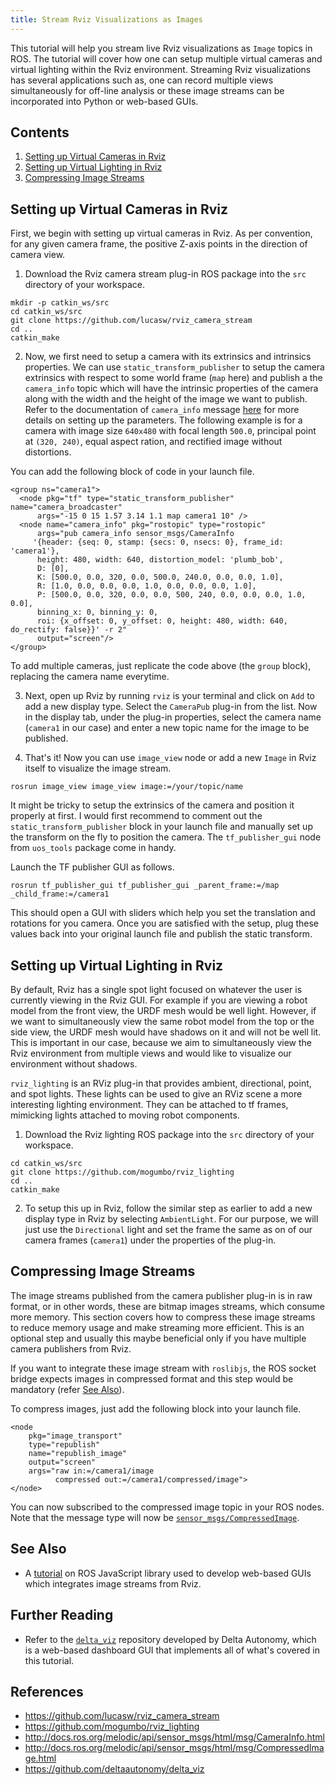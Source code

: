 ```yaml
---
title: Stream Rviz Visualizations as Images
---
```


This tutorial will help you stream live Rviz visualizations as `Image` topics in ROS. The tutorial will cover how one can setup multiple virtual cameras and virtual lighting within the Rviz environment. Streaming Rviz visualizations has several applications such as, one can record multiple views simultaneously for off-line analysis or these image streams can be incorporated into Python or web-based GUIs.

## Contents
1. [Setting up Virtual Cameras in Rviz](https://roboticsknowledgebase.com/wiki/tools/stream-rviz/setting-up-virtual-cameras-in-rviz)
2. [Setting up Virtual Lighting in Rviz](https://roboticsknowledgebase.com/wiki/tools/stream-rviz/setting-up-virtual-lighting-in-rviz)
3. [Compressing Image Streams](https://roboticsknowledgebase.com/wiki/tools/stream-rviz/compressing-image-streams)

## Setting up Virtual Cameras in Rviz

First, we begin with setting up virtual cameras in Rviz. As per convention, for any given camera frame, the positive Z-axis points in the direction of camera view.

1. Download the Rviz camera stream plug-in ROS package into the `src` directory of your workspace.

```
mkdir -p catkin_ws/src
cd catkin_ws/src
git clone https://github.com/lucasw/rviz_camera_stream
cd ..
catkin_make
```

2. Now, we first need to setup a camera with its extrinsics and intrinsics properties. We can use `static_transform_publisher` to setup the camera extrinsics with respect to some world frame (`map` here) and publish a the `camera_info` topic which will have the intrinsic properties of the camera along with the width and the height of the image we want to publish. Refer to the documentation of `camera_info` message [here](http://docs.ros.org/melodic/api/sensor_msgs/html/msg/CameraInfo.html) for more details on setting up the parameters. The following example is for a camera with image size `640x480` with focal length `500.0`, principal point at `(320, 240)`, equal aspect ration, and rectified image without distortions.

You can add the following block of code in your launch file.

```
<group ns="camera1">
  <node pkg="tf" type="static_transform_publisher" name="camera_broadcaster"
      args="-15 0 15 1.57 3.14 1.1 map camera1 10" />
  <node name="camera_info" pkg="rostopic" type="rostopic"
      args="pub camera_info sensor_msgs/CameraInfo
     '{header: {seq: 0, stamp: {secs: 0, nsecs: 0}, frame_id: 'camera1'},
      height: 480, width: 640, distortion_model: 'plumb_bob',
      D: [0],
      K: [500.0, 0.0, 320, 0.0, 500.0, 240.0, 0.0, 0.0, 1.0],
      R: [1.0, 0.0, 0.0, 0.0, 1.0, 0.0, 0.0, 0.0, 1.0],
      P: [500.0, 0.0, 320, 0.0, 0.0, 500, 240, 0.0, 0.0, 0.0, 1.0, 0.0],
      binning_x: 0, binning_y: 0,
      roi: {x_offset: 0, y_offset: 0, height: 480, width: 640, do_rectify: false}}' -r 2"
      output="screen"/>
</group>
```

To add multiple cameras, just replicate the code above (the `group` block), replacing the camera name everytime.

3. Next, open up Rviz by running `rviz` is your terminal and click on `Add` to add a new display type. Select the `CameraPub` plug-in from the list. Now in the display tab, under the plug-in properties, select the camera name (`camera1` in our case) and enter a new topic name for the image to be published.

4. That's it! Now you can use `image_view` node or add a new `Image` in Rviz itself to visualize the image stream. 

```
rosrun image_view image_view image:=/your/topic/name
```

It might be tricky to setup the extrinsics of the camera and position it properly at first. I would first recommend to comment out the `static_transform_publisher` block in your launch file and manually set up the transform on the fly to position the camera. The `tf_publisher_gui` node from `uos_tools` package come in handy.

Launch the TF publisher GUI as follows.

```
rosrun tf_publisher_gui tf_publisher_gui _parent_frame:=/map _child_frame:=/camera1
```

This should open a GUI with sliders which help you set the translation and rotations for you camera. Once you are satisfied with the setup, plug these values back into your original launch file and publish the static transform.

## Setting up Virtual Lighting in Rviz

By default, Rviz has a single spot light focused on whatever the user is currently viewing in the Rviz GUI. For example if you are viewing a robot model from the front view, the URDF mesh would be well light. However, if we want to simultaneously view the same robot model from the top or the side view, the URDF mesh would have shadows on it and will not be well lit. This is important in our case, because we aim to simultaneously view the Rviz environment from multiple views and would like to visualize our environment without shadows.

`rviz_lighting` is an RViz plug-in that provides ambient, directional, point, and spot lights. These lights can be used to give an RViz scene a more interesting lighting environment. They can be attached to tf frames, mimicking lights attached to moving robot components.

1. Download the Rviz lighting ROS package into the `src` directory of your workspace.

```
cd catkin_ws/src
git clone https://github.com/mogumbo/rviz_lighting
cd ..
catkin_make
```

2. To setup this up in Rviz, follow the similar step as earlier to add a new display type in Rviz by selecting `AmbientLight`. For our purpose, we will just use the `Directional` light and set the frame the same as on of our camera frames (`camera1`) under the properties of the plug-in.

## Compressing Image Streams

The image streams published from the camera publisher plug-in is in raw format, or in other words, these are bitmap images streams, which consume more memory. This section covers how to compress these image streams to reduce memory usage and make streaming more efficient. This is an optional step and usually this maybe beneficial only if you have multiple camera publishers from Rviz.

If you want to integrate these image stream with `roslibjs`, the ROS socket bridge expects images in compressed format and this step would be mandatory (refer [See Also](https://roboticsknowledgebase.com/wiki/tools/stream-rviz/see-also)).

To compress images, just add the following block into your launch file.

```
<node
    pkg="image_transport"
    type="republish"
    name="republish_image"
    output="screen"
    args="raw in:=/camera1/image
          compressed out:=/camera1/compressed/image">
</node>
```

You can now subscribed to the compressed image topic in your ROS nodes. Note that the message type will now be [`sensor_msgs/CompressedImage`](http://docs.ros.org/melodic/api/sensor_msgs/html/msg/CompressedImage.html).

## See Also
- A [tutorial](https://roboticsknowledgebase.com/wiki/tools/roslibjs) on ROS JavaScript library used to develop web-based GUIs which integrates image streams from Rviz.

## Further Reading
- Refer to the [`delta_viz`](https://github.com/deltaautonomy/delta_viz) repository developed by Delta Autonomy, which is a web-based dashboard GUI that implements all of what's covered in this tutorial.

## References
- https://github.com/lucasw/rviz_camera_stream
- https://github.com/mogumbo/rviz_lighting
- http://docs.ros.org/melodic/api/sensor_msgs/html/msg/CameraInfo.html
- http://docs.ros.org/melodic/api/sensor_msgs/html/msg/CompressedImage.html
- https://github.com/deltaautonomy/delta_viz

